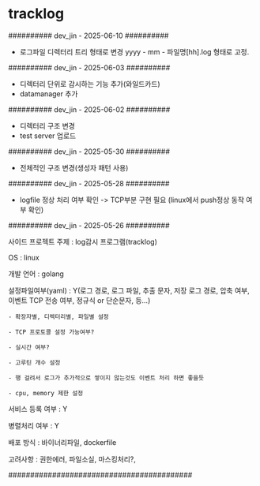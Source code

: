 # tracklog
########## dev_jin - 2025-06-10 ##########
- 로그파일 디렉터리 트리 형태로 변경 yyyy - mm - 파일명[hh].log 형태로 고정. 

########## dev_jin - 2025-06-03 ##########
- 디렉터리 단위로 감시하는 기능 추가(와일드카드)
- datamanager 추가

########## dev_jin - 2025-06-02 ##########
- 디렉터리 구조 변경
- test server  업로드

########## dev_jin - 2025-05-30 ##########
- 전체적인 구조 변경(생성자 패턴 사용)


########## dev_jin - 2025-05-28 ##########
- logfile 정상 처리 여부 확인 -> TCP부분 구현 필요 (linux에서 push정상 동작 여부 확인)

########## dev_jin - 2025-05-26 ##########


사이드 프로젝트 주제 : log감시 프로그램(tracklog)

OS : linux

개발 언어 : golang

설정파일여부(yaml) : Y(로그 경로, 로그 파일, 추출 문자, 저장 로그 경로, 압축 여부, 이벤트 TCP 전송 여부, 정규식 or 단순문자, 등...)

	- 확장자별, 디렉터리별, 파일별 설정
 
	- TCP 프로토콜 설정 가능여부?
 
	- 실시간 여부?
 
	- 고루틴 개수 설정
 
	- 행 걸려서 로그가 추가적으로 쌓이지 않는것도 이벤트 처리 하면 좋을듯
 
	- cpu, memory 제한 설정
 
서비스 등록 여부 : Y

병렬처리 여부 : Y

배포 방식 : 바이너리파일, dockerfile

고려사항 : 권한에러, 파일소실, 마스킹처리?,


##########################################
